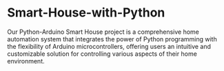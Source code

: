 # Smart-House-with-Python
Our Python-Arduino Smart House project is a comprehensive home automation system that integrates the power of Python programming with the flexibility of Arduino microcontrollers, offering users an intuitive and customizable solution for controlling various aspects of their home environment.
